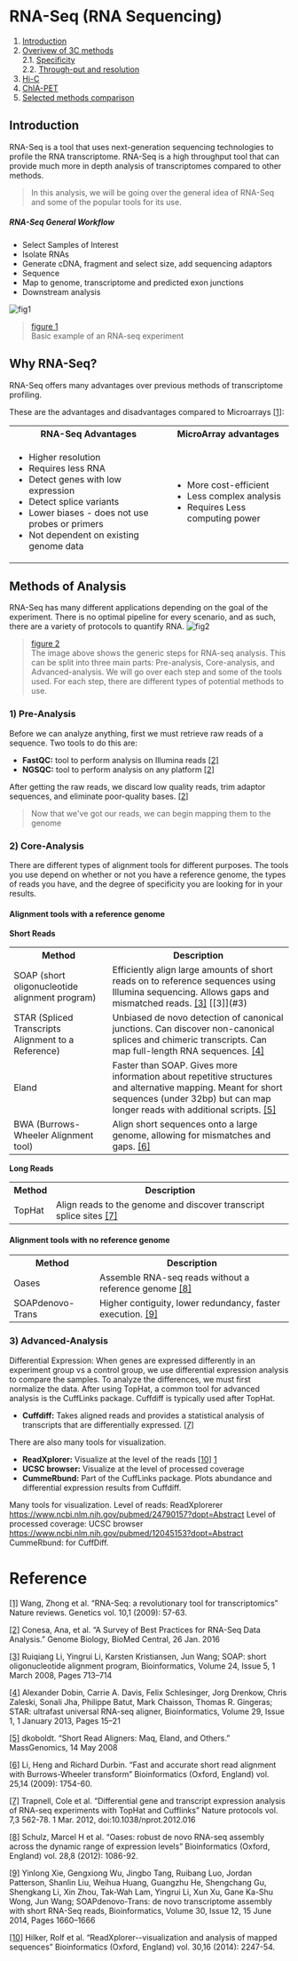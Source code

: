 # RNA-Seq (RNA Sequencing)
1. [Introduction](#231)
2. [Overivew of 3C methods](#232)<br>
    2.1. [Specificity](#2321)<br>
    2.2. [Through-put and resolution](#2322)
3. [Hi-C](#233)
4. [ChIA-PET](#234)
5. [Selected methods comparison](#235)




## Introduction<a name="231"></a>

RNA-Seq is a tool that uses next-generation sequencing technologies to profile the RNA transcriptome. RNA-Seq is a high throughput tool that can provide much more in depth analysis of transcriptomes compared to other methods.

> In this analysis, we will be going over the general idea of RNA-Seq and some of the popular tools for its use.

##### RNA-Seq General Workflow
- Select Samples of Interest
- Isolate RNAs
- Generate cDNA, fragment and select size, add sequencing adaptors
- Sequence
- Map to genome, transcriptome and predicted exon junctions
- Downstream analysis

![fig1](https://www.ncbi.nlm.nih.gov/pmc/articles/PMC2949280/bin/nihms229948f1.jpg "Typical RNA-Seq Experiment")
>[figure 1](#1)<br>
>Basic example of an RNA-seq experiment

## Why RNA-Seq?<a name="232"></a>

RNA-Seq offers many advantages over previous methods of transcriptome profiling.

These are the advantages and disadvantages compared to Microarrays [[1]](#1):
<table>
 <tbody>
    <tr>
        <th>RNA-Seq Advantages</td>
		<th>MicroArray advantages</td>
    </tr>
	<tr>
		<td>
			<ul>
		<li>Higher resolution</li>
		<li>Requires less RNA</li>
		<li>Detect genes with low expression</li>
		<li>Detect splice variants</li>
		<li>Lower biases - does not use probes or primers</li>
		<li>Not dependent on existing genome data</li>
	</ul>
	</td>
	<td>
		<ul>
		<li>More cost-efficient</li>
		<li>Less complex analysis</li>
		<li>Requires Less computing power</li>
	</ul>
	</td>
</tr>
 </tbody>
</table>


## Methods of Analysis
RNA-Seq has many different applications depending on the goal of the experiment. There is no optimal pipeline for every scenario, and as such, there are a variety of protocols to quantify RNA.
![fig2](https://media.springernature.com/lw785/springer-static/image/art%3A10.1186%2Fs13059-016-0881-8/MediaObjects/13059_2016_881_Fig1_HTML.gif "RNA-Seq roadmap")
>[figure 2](#2)<br>
>The image above shows the generic steps for RNA-seq analysis. This can be split into three main parts: Pre-analysis, Core-analysis, and Advanced-analysis. We will go over each step and some of the tools used. For each step, there are different types of potential methods to use.
### 1) Pre-Analysis
Before we can analyze anything, first we must retrieve raw reads of a sequence.
Two tools to do this are:

- **FastQC:** tool to perform analysis on Illumina reads [[2]](#2)
- **NGSQC:** tool to perform analysis on any platform [[2]](#2)

After getting the raw reads, we discard low quality reads, trim adaptor sequences, and eliminate poor-quality bases. [[2]](#2)

> Now that we've got our reads, we can begin mapping them to the genome
### 2) Core-Analysis
There are different types of alignment tools for different purposes. The tools you use depend on whether or not you have a reference genome, the types of reads you have, and the degree of specificity you are looking for in your results.
#### Alignment tools with a reference genome
**Short Reads**
<table>
 <tbody>
    <tr>
        <th>Method</td>
		<th>Description</td>
    </tr>
	<tr>
		<td>
			SOAP (short oligonucleotide alignment program) 
	</td>
	<td>
		Efficiently align large amounts of short reads on to reference sequences using Illumina sequencing. Allows gaps and mismatched reads. <a href="https://www.ncbi.nlm.nih.gov/pubmed/18227114">[3]</a> [[3]](#3)
	</td>
	<tr>
		<td>
			STAR (Spliced Transcripts Alignment to a Reference)
		</td>
		<td>
			Unbiased de novo detection of canonical junctions. Can discover non-canonical splices and chimeric transcripts. Can map full-length RNA sequences. <a href="https://academic.oup.com/bioinformatics/article/29/1/15/272537">[4]</a>
		</td>
	</tr>
	<tr>
		<td>
			Eland
		</td>
		<td>
			Faster than SOAP. Gives more information about repetitive structures and alternative mapping. Meant for short sequences (under 32bp) but can map longer reads with additional scripts. <a href="massgenomics.org/2008/05/short-read-aligners-maq-eland-and-others.html">[5]</a>
		</td>
	</tr>
	<tr>
		<td>
			BWA (Burrows-Wheeler Alignment tool)
		</td>
		<td>
			Align short sequences onto a large genome, allowing for mismatches and gaps. <a href="https://www.ncbi.nlm.nih.gov/pmc/articles/PMC2705234/">[6]</a>
		</td>
	</tr>
</tr>
 </tbody>
</table>

**Long Reads**
<table>
</tbody>
    <tr>
        <th>Method</td>
		<th>Description</td>
    </tr>
<tr>
	<td>
		TopHat
	</td>
	<td>
		Align reads to the genome and discover transcript splice sites <a href="https://www.ncbi.nlm.nih.gov/pmc/articles/PMC3334321/">[7]</a>
	</td>
</tr>
</tbody>
</table>

#### Alignment tools with no reference genome
<table>
</tbody>
    <tr>
        <th>Method</td>
		<th>Description</td>
    </tr>
<tr>
	<td>
		Oases
	</td>
	<td>
		Assemble RNA-seq reads without a reference genome <a href="https://www.ncbi.nlm.nih.gov/pmc/articles/PMC3324515/">[8]</a>
	</td>
	<tr>
		<td>
			SOAPdenovo-Trans
		</td>
		<td>
			Higher contiguity, lower redundancy, faster execution. <a href="https://academic.oup.com/bioinformatics/article/30/12/1660/380938">[9]</a>
		</td>
	</tr>
</tr>

</tbody>
</table>

### 3) Advanced-Analysis
Differential Expression: When genes are expressed differently in an experiment group vs a control group, we use differential expression analysis to compare the samples. To analyze the differences, we must first normalize the data. 
After using TopHat, a common tool for advanced analysis is the CuffLinks package. Cuffdiff is typically used after TopHat.

- **Cuffdiff:** Takes aligned reads and provides a statistical analysis of transcripts that are differentially expressed. <a href="https://www.ncbi.nlm.nih.gov/pmc/articles/PMC3334321/">[7]</a>


There are also many tools for visualization.

- **ReadXplorer:** Visualize at the level of the reads <a href="https://www.ncbi.nlm.nih.gov/pmc/articles/PMC4217279/">[10]</a> [1](#1)
- **UCSC browser:** Visualize at the level of processed coverage
- **CummeRbund:** Part of the CuffLinks package. Plots abundance and differential expression results from Cuffdiff.

Many tools for visualization.
Level of reads: ReadXplorerer
https://www.ncbi.nlm.nih.gov/pubmed/24790157?dopt=Abstract
Level of processed coverage: UCSC browser
https://www.ncbi.nlm.nih.gov/pubmed/12045153?dopt=Abstract
CummeRbund: for CuffDiff. 





















# Reference

<a name="1"></a><a href="https://www.ncbi.nlm.nih.gov/pmc/articles/PMC2949280/">[1]</a> Wang, Zhong et al. “RNA-Seq: a revolutionary tool for transcriptomics” Nature reviews. Genetics vol. 10,1 (2009): 57-63. <br>

<a name="2"></a><a href="https://genomebiology.biomedcentral.com/articles/10.1186/s13059-016-0881-8">[2]</a> Conesa, Ana, et al. “A Survey of Best Practices for RNA-Seq Data Analysis.” Genome Biology, BioMed Central, 26 Jan. 2016 <br>

<a name="3"></a><a href="https://www.ncbi.nlm.nih.gov/pubmed/18227114">[3]</a> Ruiqiang Li, Yingrui Li, Karsten Kristiansen, Jun Wang; SOAP: short oligonucleotide alignment program, Bioinformatics, Volume 24, Issue 5, 1 March 2008, Pages 713–714 <br>

<a name="4"></a><a href="https://academic.oup.com/bioinformatics/article/29/1/15/272537">[4]</a> Alexander Dobin, Carrie A. Davis, Felix Schlesinger, Jorg Drenkow, Chris Zaleski, Sonali Jha, Philippe Batut, Mark Chaisson, Thomas R. Gingeras; STAR: ultrafast universal RNA-seq aligner, Bioinformatics, Volume 29, Issue 1, 1 January 2013, Pages 15–21 <br>

<a name="5"></a><a href="massgenomics.org/2008/05/short-read-aligners-maq-eland-and-others.html">[5]</a> dkoboldt. “Short Read Aligners: Maq, Eland, and Others.” MassGenomics, 14 May 2008 <br>

<a name="6"></a><a href="https://www.ncbi.nlm.nih.gov/pmc/articles/PMC2705234/">[6]</a> Li, Heng and Richard Durbin. “Fast and accurate short read alignment with Burrows-Wheeler transform” Bioinformatics (Oxford, England) vol. 25,14 (2009): 1754-60. <br>

<a name="7"></a><a href="https://www.ncbi.nlm.nih.gov/pmc/articles/PMC3334321/">[7]</a> Trapnell, Cole et al. “Differential gene and transcript expression analysis of RNA-seq experiments with TopHat and Cufflinks” Nature protocols vol. 7,3 562-78. 1 Mar. 2012, doi:10.1038/nprot.2012.016 <br>

<a name="8"></a><a href="https://www.ncbi.nlm.nih.gov/pmc/articles/PMC3324515/">[8]</a> Schulz, Marcel H et al. “Oases: robust de novo RNA-seq assembly across the dynamic range of expression levels” Bioinformatics (Oxford, England) vol. 28,8 (2012): 1086-92. <br>

<a name="9"></a><a href="https://academic.oup.com/bioinformatics/article/30/12/1660/380938">[9]</a> Yinlong Xie, Gengxiong Wu, Jingbo Tang, Ruibang Luo, Jordan Patterson, Shanlin Liu, Weihua Huang, Guangzhu He, Shengchang Gu, Shengkang Li, Xin Zhou, Tak-Wah Lam, Yingrui Li, Xun Xu, Gane Ka-Shu Wong, Jun Wang; SOAPdenovo-Trans: de novo transcriptome assembly with short RNA-Seq reads, Bioinformatics, Volume 30, Issue 12, 15 June 2014, Pages 1660–1666

<a name="10"></a><a href="https://www.ncbi.nlm.nih.gov/pmc/articles/PMC4217279/">[10]</a> Hilker, Rolf et al. “ReadXplorer--visualization and analysis of mapped sequences” Bioinformatics (Oxford, England) vol. 30,16 (2014): 2247-54.
